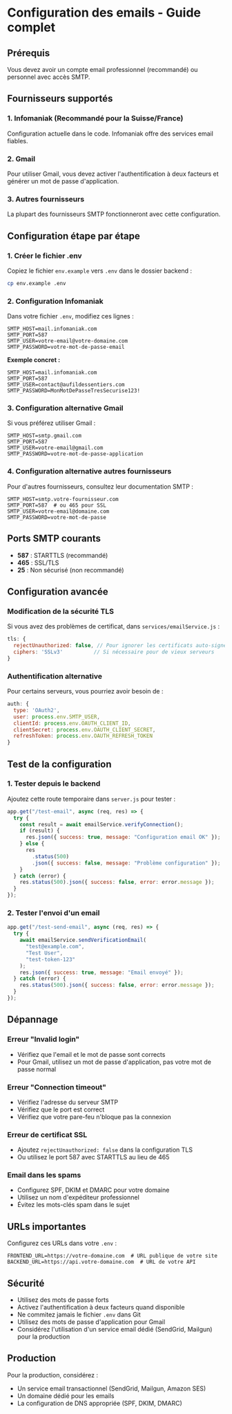 # Configuration des emails - Guide complet

## Prérequis

Vous devez avoir un compte email professionnel (recommandé) ou personnel avec accès SMTP.

## Fournisseurs supportés

### 1. Infomaniak (Recommandé pour la Suisse/France)

Configuration actuelle dans le code. Infomaniak offre des services email fiables.

### 2. Gmail

Pour utiliser Gmail, vous devez activer l'authentification à deux facteurs et générer un mot de passe d'application.

### 3. Autres fournisseurs

La plupart des fournisseurs SMTP fonctionneront avec cette configuration.

## Configuration étape par étape

### 1. Créer le fichier .env

Copiez le fichier `env.example` vers `.env` dans le dossier backend :

```bash
cp env.example .env
```

### 2. Configuration Infomaniak

Dans votre fichier `.env`, modifiez ces lignes :

```env
SMTP_HOST=mail.infomaniak.com
SMTP_PORT=587
SMTP_USER=votre-email@votre-domaine.com
SMTP_PASSWORD=votre-mot-de-passe-email
```

**Exemple concret :**

```env
SMTP_HOST=mail.infomaniak.com
SMTP_PORT=587
SMTP_USER=contact@aufildessentiers.com
SMTP_PASSWORD=MonMotDePasseTresSecurise123!
```

### 3. Configuration alternative Gmail

Si vous préférez utiliser Gmail :

```env
SMTP_HOST=smtp.gmail.com
SMTP_PORT=587
SMTP_USER=votre-email@gmail.com
SMTP_PASSWORD=votre-mot-de-passe-application
```

### 4. Configuration alternative autres fournisseurs

Pour d'autres fournisseurs, consultez leur documentation SMTP :

```env
SMTP_HOST=smtp.votre-fournisseur.com
SMTP_PORT=587  # ou 465 pour SSL
SMTP_USER=votre-email@domaine.com
SMTP_PASSWORD=votre-mot-de-passe
```

## Ports SMTP courants

- **587** : STARTTLS (recommandé)
- **465** : SSL/TLS
- **25** : Non sécurisé (non recommandé)

## Configuration avancée

### Modification de la sécurité TLS

Si vous avez des problèmes de certificat, dans `services/emailService.js` :

```javascript
tls: {
  rejectUnauthorized: false, // Pour ignorer les certificats auto-signés
  ciphers: 'SSLv3'          // Si nécessaire pour de vieux serveurs
}
```

### Authentification alternative

Pour certains serveurs, vous pourriez avoir besoin de :

```javascript
auth: {
  type: 'OAuth2',
  user: process.env.SMTP_USER,
  clientId: process.env.OAUTH_CLIENT_ID,
  clientSecret: process.env.OAUTH_CLIENT_SECRET,
  refreshToken: process.env.OAUTH_REFRESH_TOKEN
}
```

## Test de la configuration

### 1. Tester depuis le backend

Ajoutez cette route temporaire dans `server.js` pour tester :

```javascript
app.get("/test-email", async (req, res) => {
  try {
    const result = await emailService.verifyConnection();
    if (result) {
      res.json({ success: true, message: "Configuration email OK" });
    } else {
      res
        .status(500)
        .json({ success: false, message: "Problème configuration" });
    }
  } catch (error) {
    res.status(500).json({ success: false, error: error.message });
  }
});
```

### 2. Tester l'envoi d'un email

```javascript
app.get("/test-send-email", async (req, res) => {
  try {
    await emailService.sendVerificationEmail(
      "test@example.com",
      "Test User",
      "test-token-123"
    );
    res.json({ success: true, message: "Email envoyé" });
  } catch (error) {
    res.status(500).json({ success: false, error: error.message });
  }
});
```

## Dépannage

### Erreur "Invalid login"

- Vérifiez que l'email et le mot de passe sont corrects
- Pour Gmail, utilisez un mot de passe d'application, pas votre mot de passe normal

### Erreur "Connection timeout"

- Vérifiez l'adresse du serveur SMTP
- Vérifiez que le port est correct
- Vérifiez que votre pare-feu n'bloque pas la connexion

### Erreur de certificat SSL

- Ajoutez `rejectUnauthorized: false` dans la configuration TLS
- Ou utilisez le port 587 avec STARTTLS au lieu de 465

### Email dans les spams

- Configurez SPF, DKIM et DMARC pour votre domaine
- Utilisez un nom d'expéditeur professionnel
- Évitez les mots-clés spam dans le sujet

## URLs importantes

Configurez ces URLs dans votre `.env` :

```env
FRONTEND_URL=https://votre-domaine.com  # URL publique de votre site
BACKEND_URL=https://api.votre-domaine.com  # URL de votre API
```

## Sécurité

- Utilisez des mots de passe forts
- Activez l'authentification à deux facteurs quand disponible
- Ne commitez jamais le fichier `.env` dans Git
- Utilisez des mots de passe d'application pour Gmail
- Considérez l'utilisation d'un service email dédié (SendGrid, Mailgun) pour la production

## Production

Pour la production, considérez :

- Un service email transactionnel (SendGrid, Mailgun, Amazon SES)
- Un domaine dédié pour les emails
- La configuration de DNS appropriée (SPF, DKIM, DMARC)
